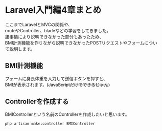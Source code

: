 # Laravel入門編4章まとめ
ここまでLaravelとMVCの関係や、  
routeやController、bladeなどの学習をしてきました。  
諸事情により説明できなかった部分もあったため、  
BMI計測機能を作りながら説明できなかったPOSTリクエストやフォームについて説明します。

## BMI計測機能
フォームに身長体重を入力して送信ボタンを押すと、  
BMIが表示されます。(~~JavaScriptだけでできるじゃん~~)

## Controllerを作成する
BMIControllerという名前のControllerを作成したいと思います。
```
php artisan make:controller BMIController
```

